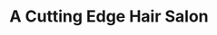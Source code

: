 ---
title: "A Cutting Edge Hair Salon"
url: /des-moines/a-cutting-edge-hair-salon/
shop: hairdresser
---